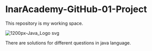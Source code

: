 # InarAcademy-GitHub-01-Project
This repository is my working space. 


![1200px-Java_Logo svg](https://github.com/berkaneris/InarAcademy-GitHub-01-Project/assets/141026290/95163671-45b8-4773-b31a-0cb83674cce3)


There are solutions for different questions in java language. 

